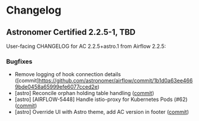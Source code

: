 # Changelog

Astronomer Certified 2.2.5-1, TBD
----------------------------------------

User-facing CHANGELOG for AC 2.2.5+astro.1 from Airflow 2.2.5:

### Bugfixes

- Remove logging of hook connection details ([commit]https://github.com/astronomer/airflow/commit/1b1d0a63ee4669bde0458a65999efe6077cced2e)
- [astro] Reconcile orphan holding table handling ([commit](https://github.com/astronomer/airflow/commit/ff7eb71fe8aacf8b9665b0e46d0c508f7475787f))
- [astro] [AIRFLOW-5448] Handle istio-proxy for Kubernetes Pods (#62) ([commit](https://github.com/astronomer/airflow/commit/1c6e3d4e6f1dd98264c0ca8375b0685ea8c5ced1))
- [astro] Override UI with Astro theme, add AC version in footer ([commit](https://github.com/astronomer/airflow/commit/d29644bfb135ce1a8ce128894fb8fd9ec27b92ab))
